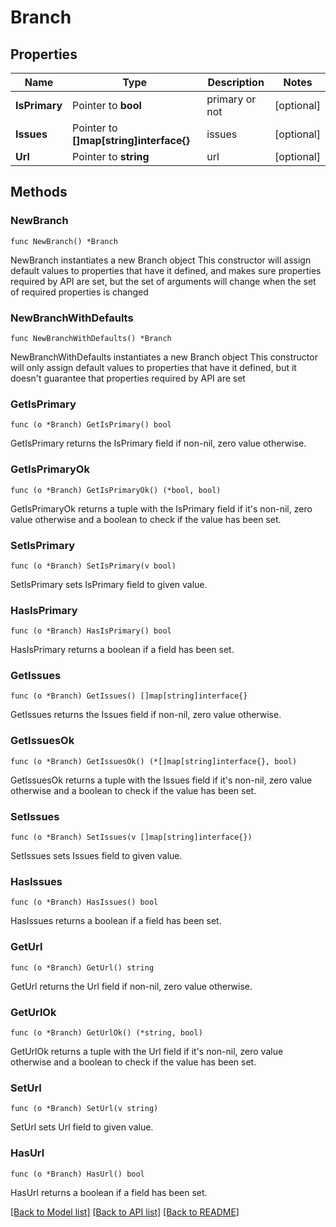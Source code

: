 # Branch

## Properties

Name | Type | Description | Notes
------------ | ------------- | ------------- | -------------
**IsPrimary** | Pointer to **bool** | primary or not | [optional] 
**Issues** | Pointer to **[]map[string]interface{}** | issues | [optional] 
**Url** | Pointer to **string** | url | [optional] 

## Methods

### NewBranch

`func NewBranch() *Branch`

NewBranch instantiates a new Branch object
This constructor will assign default values to properties that have it defined,
and makes sure properties required by API are set, but the set of arguments
will change when the set of required properties is changed

### NewBranchWithDefaults

`func NewBranchWithDefaults() *Branch`

NewBranchWithDefaults instantiates a new Branch object
This constructor will only assign default values to properties that have it defined,
but it doesn't guarantee that properties required by API are set

### GetIsPrimary

`func (o *Branch) GetIsPrimary() bool`

GetIsPrimary returns the IsPrimary field if non-nil, zero value otherwise.

### GetIsPrimaryOk

`func (o *Branch) GetIsPrimaryOk() (*bool, bool)`

GetIsPrimaryOk returns a tuple with the IsPrimary field if it's non-nil, zero value otherwise
and a boolean to check if the value has been set.

### SetIsPrimary

`func (o *Branch) SetIsPrimary(v bool)`

SetIsPrimary sets IsPrimary field to given value.

### HasIsPrimary

`func (o *Branch) HasIsPrimary() bool`

HasIsPrimary returns a boolean if a field has been set.

### GetIssues

`func (o *Branch) GetIssues() []map[string]interface{}`

GetIssues returns the Issues field if non-nil, zero value otherwise.

### GetIssuesOk

`func (o *Branch) GetIssuesOk() (*[]map[string]interface{}, bool)`

GetIssuesOk returns a tuple with the Issues field if it's non-nil, zero value otherwise
and a boolean to check if the value has been set.

### SetIssues

`func (o *Branch) SetIssues(v []map[string]interface{})`

SetIssues sets Issues field to given value.

### HasIssues

`func (o *Branch) HasIssues() bool`

HasIssues returns a boolean if a field has been set.

### GetUrl

`func (o *Branch) GetUrl() string`

GetUrl returns the Url field if non-nil, zero value otherwise.

### GetUrlOk

`func (o *Branch) GetUrlOk() (*string, bool)`

GetUrlOk returns a tuple with the Url field if it's non-nil, zero value otherwise
and a boolean to check if the value has been set.

### SetUrl

`func (o *Branch) SetUrl(v string)`

SetUrl sets Url field to given value.

### HasUrl

`func (o *Branch) HasUrl() bool`

HasUrl returns a boolean if a field has been set.


[[Back to Model list]](../README.md#documentation-for-models) [[Back to API list]](../README.md#documentation-for-api-endpoints) [[Back to README]](../README.md)


